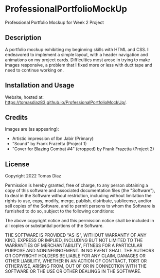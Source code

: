 # ProfessionalPortfolioMockUp
Professional Portfolio Mockup for Week 2 Project

## Description

A portfolio mockup exhibiting my beginning skills with HTML and CSS. I endeavored to implement a simple layout, with a header navigation and animations on my project cards. Difficulties most arose in trying to make images responsive, a problem that I fixed more or less with duct tape and need to continue working on.

## Installation and Usage

Website, hosted at: https://tomasdiaz83.github.io/ProfessionalPortfolioMockUp/.

## Credits

Images are (as appearing):
- Artistic impression of Ibn Jabir (Primary)
- "Sound" by Frank Frazetta (Project 1)
- "Cover for Blazing Combat #4" (cropped) by Frank Frazetta (Project 2)

## License

Copyright 2022 Tomas Diaz

Permission is hereby granted, free of charge, to any person obtaining a copy of this software and associated documentation files (the "Software"), to deal in the Software without restriction, including without limitation the rights to use, copy, modify, merge, publish, distribute, sublicense, and/or sell copies of the Software, and to permit persons to whom the Software is furnished to do so, subject to the following conditions:

The above copyright notice and this permission notice shall be included in all copies or substantial portions of the Software.

THE SOFTWARE IS PROVIDED "AS IS", WITHOUT WARRANTY OF ANY KIND, EXPRESS OR IMPLIED, INCLUDING BUT NOT LIMITED TO THE WARRANTIES OF MERCHANTABILITY, FITNESS FOR A PARTICULAR PURPOSE AND NONINFRINGEMENT. IN NO EVENT SHALL THE AUTHORS OR COPYRIGHT HOLDERS BE LIABLE FOR ANY CLAIM, DAMAGES OR OTHER LIABILITY, WHETHER IN AN ACTION OF CONTRACT, TORT OR OTHERWISE, ARISING FROM, OUT OF OR IN CONNECTION WITH THE SOFTWARE OR THE USE OR OTHER DEALINGS IN THE SOFTWARE.
